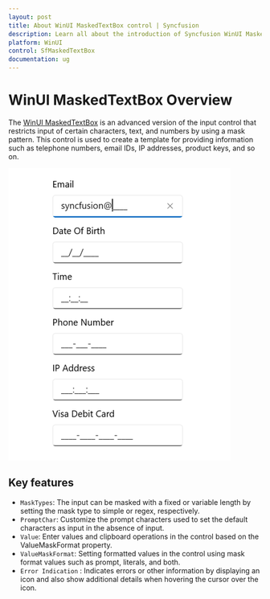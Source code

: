 ```yaml
---
layout: post
title: About WinUI MaskedTextBox control | Syncfusion
description: Learn all about the introduction of Syncfusion WinUI MaskedTextBox (SfMaskedTextBox) control with essential features and more here.
platform: WinUI
control: SfMaskedTextBox
documentation: ug
---
```


# WinUI MaskedTextBox Overview

The [WinUI MaskedTextBox](https://www.syncfusion.com/winui-controls/masked-textbox) is an advanced version of the input control that restricts input of certain characters, text, and numbers by using a mask pattern. This control is used to create a template for providing information such as telephone numbers, email IDs, IP addresses, product keys, and so on.

![MaskedTextBox control overview in WinUI](MaskedTextBox_Images/winui_maskedtextbox_overview.png)

## Key features

* `MaskTypes`: The input can be masked with a fixed or variable length by setting the mask type to simple or regex, respectively.
* `PromptChar`: Customize the prompt characters used to set the default characters as input in the absence of input.
* `Value`: Enter values and clipboard operations in the control based on the ValueMaskFormat property.
* `ValueMaskFormat`: Setting formatted values in the control using mask format values such as prompt, literals, and both.
* `Error Indication` : Indicates errors or other information by displaying an icon and also show additional details when hovering the cursor over the icon.